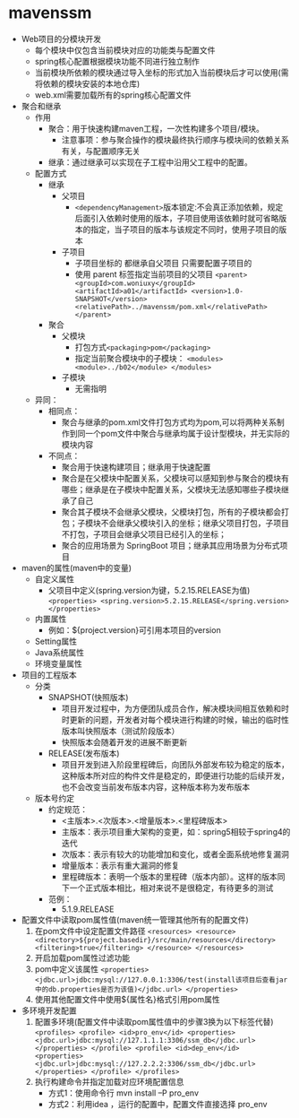 # mavenssm

* Web项目的分模块开发
  * 每个模块中仅包含当前模块对应的功能类与配置文件
  * spring核心配置根据模块功能不同进行独立制作
  * 当前模块所依赖的模块通过导入坐标的形式加入当前模块后才可以使用(需将依赖的模块安装的本地仓库)
  * web.xml需要加载所有的spring核心配置文件
* 聚合和继承
  * 作用
    * 聚合：用于快速构建maven工程，一次性构建多个项目/模块。
      * 注意事项：参与聚合操作的模块最终执行顺序与模块间的依赖关系有关，与配置顺序无关
    * 继承：通过继承可以实现在子工程中沿用父工程中的配置。
  * 配置方式
    * 继承
        * 父项目
            * `<dependencyManagement>`版本锁定:不会真正添加依赖，规定后面引入依赖时使用的版本，子项目使用该依赖时就可省略版本的指定，当子项目的版本与该规定不同时，使用子项目的版本
        * 子项目
            * 子项目坐标的 <groupId><version> 都继承自父项目 只需要配置子项目的 <artifactId>
            * 使用 parent 标签指定当前项目的父项目
              `<parent>
              <groupId>com.woniuxy</groupId>
              <artifactId>a01</artifactId>
              <version>1.0-SNAPSHOT</version>
              <relativePath>../mavenssm/pom.xml</relativePath>
              </parent>`
    * 聚合
        * 父模块
            * 打包方式`<packaging>pom</packaging>`
            * 指定当前聚合模块中的子模块：
              `<modules>
              <module>../b02</module>
              </modules>`
        * 子模块
            * 无需指明
  * 异同：
    * 相同点：
      * 聚合与继承的pom.xml文件打包方式均为pom,可以将两种关系制作到同一个pom文件中聚合与继承均属于设计型模块，并无实际的模块内容
    * 不同点：
      * 聚合用于快速构建项目；继承用于快速配置
      * 聚合是在父模块中配置关系，父模块可以感知到参与聚合的模块有哪些；继承是在子模块中配置关系，父模块无法感知哪些子模块继承了自己
      * 聚合其子模块不会继承父模块，父模块打包，所有的子模块都会打包；子模块不会继承父模块引入的坐标；继承父项目打包，子项目不打包，子项目会继承父项目已经引入的坐标；
      * 聚合的应用场景为 SpringBoot 项目；继承其应用场景为分布式项目
* maven的属性(maven中的变量)
  * 自定义属性
    * 父项目中定义(spring.version为键，5.2.15.RELEASE为值)
    `<properties>
      <spring.version>5.2.15.RELEASE</spring.version>
    </properties>`
  * 内置属性
    * 例如：${project.version}可引用本项目的version
  * Setting属性
  * Java系统属性
  * 环境变量属性
* 项目的工程版本
  * 分类
    * SNAPSHOT(快照版本)
      * 项目开发过程中，为方便团队成员合作，解决模块间相互依赖和时时更新的问题，开发者对每个模块进行构建的时候，输出的临时性版本叫快照版本（测试阶段版本）
      * 快照版本会随着开发的进展不断更新
    * RELEASE(发布版本)
      * 项目开发到进入阶段里程碑后，向团队外部发布较为稳定的版本，这种版本所对应的构件文件是稳定的，即便进行功能的后续开发，也不会改变当前发布版本内容，这种版本称为发布版本
  * 版本号约定
    * 约定规范：
      * <主版本>.<次版本>.<增量版本>.<里程碑版本>
      * 主版本：表示项目重大架构的变更，如：spring5相较于spring4的迭代
      * 次版本：表示有较大的功能增加和变化，或者全面系统地修复漏洞
      * 增量版本：表示有重大漏洞的修复
      * 里程碑版本：表明一个版本的里程碑（版本内部）。这样的版本同下一个正式版本相比，相对来说不是很稳定，有待更多的测试
    * 范例：
      * 5.1.9.RELEASE
* 配置文件中读取pom属性值(maven统一管理其他所有的配置文件)
  1. 在pom文件中设定配置文件路径
     `<resources>
     <resource>
     <directory>${project.basedir}/src/main/resources</directory>
     <filtering>true</filtering>
     </resource>
     </resources>`
  2. 开启加载pom属性过滤功能
  3. pom中定义该属性
     `<properties>
     <jdbc.url>jdbc:mysql://127.0.0.1:3306/test(install该项目后查看jar中的db.properties是否为该值)</jdbc.url>
     </properties>`
  4. 使用其他配置文件中使用${属性名}格式引用pom属性
* 多环境开发配置
  1. 配置多环境(配置文件中读取pom属性值中的步骤3换为以下标签代替)
     `<profiles>
        <profile>
            <id>pro_env</id>
            <properties>
                <jdbc.url>jdbc:mysql://127.1.1.1:3306/ssm_db</jdbc.url>
            </properties>
        </profile>
        <profile>
            <id>dep_env</id>
            <properties>
                <jdbc.url>jdbc:mysql://127.2.2.2:3306/ssm_db</jdbc.url>
            </properties>
        </profile>
  </profiles>`
  2. 执行构建命令并指定加载对应环境配置信息
     * 方式1：使用命令行 mvn install –P pro_env
     * 方式2：利用idea ，运行的配置中，配置文件直接选择 pro_env